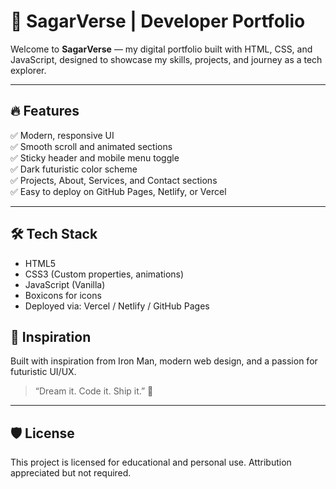 # 🌌 SagarVerse | Developer Portfolio

Welcome to **SagarVerse** — my digital portfolio built with HTML, CSS, and JavaScript, designed to showcase my skills, projects, and journey as a tech explorer.

---

## 🔥 Features

✅ Modern, responsive UI  
✅ Smooth scroll and animated sections  
✅ Sticky header and mobile menu toggle  
✅ Dark futuristic color scheme  
✅ Projects, About, Services, and Contact sections  
✅ Easy to deploy on GitHub Pages, Netlify, or Vercel  

---

## 🛠 Tech Stack

- HTML5  
- CSS3 (Custom properties, animations)  
- JavaScript (Vanilla)  
- Boxicons for icons  
- Deployed via: Vercel / Netlify / GitHub Pages

## 🧠 Inspiration

Built with inspiration from Iron Man, modern web design, and a passion for futuristic UI/UX.

> “Dream it. Code it. Ship it.” 🚀

---

## 🛡 License

This project is licensed for educational and personal use. Attribution appreciated but not required.


